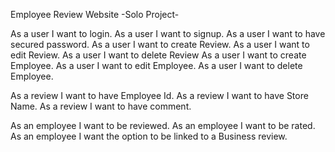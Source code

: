 Employee Review Website
  -Solo Project-

As a user I want to login.
As a user I want to signup.
As a user I want to have secured password.
As a user I want to create Review.
As a user I want to edit Review.
As a user I want to delete Review
As a user I want to create Employee.
As a user I want to edit Employee.
As a user I want to delete Employee.

As a review I want to have Employee Id.
As a review I want to have Store Name.
As a review I want to have comment.

As an employee I want to be reviewed.
As an employee I want to be rated.
As an employee I want the option to be linked to a Business review.



